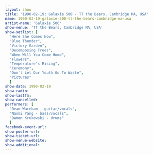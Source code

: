 ```yaml
---
layout: show
title: '1990-02-19: Galaxie 500 - TT the Bears, Cambridge MA, USA'
name: 1990-02-19-galaxie-500-tt-the-bears-cambridge-ma-usa
artist-name: 'Galaxie 500'
show-venue: 'TT the Bears, Cambridge MA, USA'
show-setlist: [
  "Here She Comes Now",
  "Blue Thunder",
  "Victory Garden",
  "Decomposing Trees",
  "When Will You Come Home",
  "Flowers",
  "Temperature's Rising",
  "Ceremony",
  "Don't Let Our Youth Go To Waste",
  "Pictures"
  ]
show-date: 1990-02-19
show-radio: 
show-lastfm: 
show-cancelled: 
performers: [
  "Dean Wareham - guitar/vocals",
  "Naomi Yang - bass/vocals",
  "Damon Krukowski - drums"
  ]
facebook-event-url: 
show-poster-url: 
show-ticket-url: 
show-venue-website: 
show-additional: 
---
```


